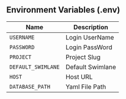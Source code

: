 ## Environment Variables (.env)

| Name               | Description      |
| ------------------ | ---------------- |
| `USERNAME`         | Login UserName   |
| `PASSWORD`         | Login PassWord   |
| `PROJECT`          | Project Slug     |
| `DEFAULT_SWIMLANE` | Default Swimlane |
| `HOST`             | Host URL         |
| `DATABASE_PATH`    | Yaml File Path   |
